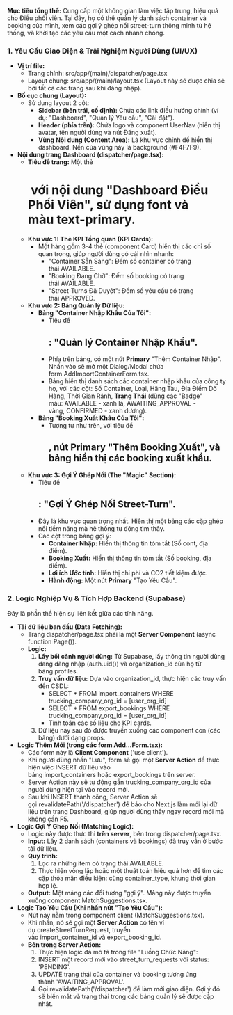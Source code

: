 **Mục tiêu tổng thể:** Cung cấp một không gian làm việc tập trung, hiệu quả cho Điều phối viên. Tại đây, họ có thể quản lý danh sách container và booking của mình, xem các gợi ý ghép nối street-turn thông minh từ hệ thống, và khởi tạo các yêu cầu một cách nhanh chóng.

### **1. Yêu Cầu Giao Diện & Trải Nghiệm Người Dùng (UI/UX)**

- **Vị trí file:**
    - Trang chính: src/app/(main)/dispatcher/page.tsx
    - Layout chung: src/app/(main)/layout.tsx (Layout này sẽ được chia sẻ bởi tất cả các trang sau khi đăng nhập).
- **Bố cục chung (Layout):**
    - Sử dụng layout 2 cột:
        - **Sidebar (bên trái, cố định):** Chứa các link điều hướng chính (ví dụ: "Dashboard", "Quản lý Yêu cầu", "Cài đặt").
        - **Header (phía trên):** Chứa logo và component UserNav (hiển thị avatar, tên người dùng và nút Đăng xuất).
        - **Vùng Nội dung (Content Area):** Là khu vực chính để hiển thị dashboard. Nền của vùng này là background (#F4F7F9).
- **Nội dung trang Dashboard (dispatcher/page.tsx):**
    - **Tiêu đề trang:** Một thẻ <h1> với nội dung "Dashboard Điều Phối Viên", sử dụng font và màu text-primary.
    - **Khu vực 1: Thẻ KPI Tổng quan (KPI Cards):**
        - Một hàng gồm 3-4 thẻ (component Card) hiển thị các chỉ số quan trọng, giúp người dùng có cái nhìn nhanh:
            - "Container Sẵn Sàng": Đếm số container có trạng thái AVAILABLE.
            - "Booking Đang Chờ": Đếm số booking có trạng thái AVAILABLE.
            - "Street-Turns Đã Duyệt": Đếm số yêu cầu có trạng thái APPROVED.
    - **Khu vực 2: Bảng Quản lý Dữ liệu:**
        - **Bảng "Container Nhập Khẩu Của Tôi":**
            - Tiêu đề <h2>: "Quản lý Container Nhập Khẩu".
            - Phía trên bảng, có một nút **Primary** "Thêm Container Nhập". Nhấn vào sẽ mở một Dialog/Modal chứa form AddImportContainerForm.tsx.
            - Bảng hiển thị danh sách các container nhập khẩu của công ty họ, với các cột: Số Container, Loại, Hãng Tàu, Địa Điểm Dỡ Hàng, Thời Gian Rảnh, **Trạng Thái** (dùng các "Badge" màu: AVAILABLE - xanh lá, AWAITING_APPROVAL - vàng, CONFIRMED - xanh dương).
        - **Bảng "Booking Xuất Khẩu Của Tôi":**
            - Tương tự như trên, với tiêu đề <h2>, nút **Primary** "Thêm Booking Xuất", và bảng hiển thị các booking xuất khẩu.
    - **Khu vực 3: Gợi Ý Ghép Nối (The "Magic" Section):**
        - Tiêu đề <h2>: "Gợi Ý Ghép Nối Street-Turn".
        - Đây là khu vực quan trọng nhất. Hiển thị một bảng các cặp ghép nối tiềm năng mà hệ thống tự động tìm thấy.
        - Các cột trong bảng gợi ý:
            - **Container Nhập:** Hiển thị thông tin tóm tắt (Số cont, địa điểm).
            - **Booking Xuất:** Hiển thị thông tin tóm tắt (Số booking, địa điểm).
            - **Lợi ích Ước tính:** Hiển thị chi phí và CO2 tiết kiệm được.
            - **Hành động:** Một nút **Primary** "Tạo Yêu Cầu".

### **2. Logic Nghiệp Vụ & Tích Hợp Backend (Supabase)**

Đây là phần thể hiện sự liên kết giữa các tính năng.

- **Tải dữ liệu ban đầu (Data Fetching):**
    - Trang dispatcher/page.tsx phải là một **Server Component** (async function Page()).
    - **Logic:**
        1. **Lấy bối cảnh người dùng:** Từ Supabase, lấy thông tin người dùng đang đăng nhập (auth.uid()) và organization_id của họ từ bảng profiles.
        2. **Truy vấn dữ liệu:** Dựa vào organization_id, thực hiện các truy vấn đến CSDL:
            - SELECT * FROM import_containers WHERE trucking_company_org_id = [user_org_id]
            - SELECT * FROM export_bookings WHERE trucking_company_org_id = [user_org_id]
            - Tính toán các số liệu cho KPI cards.
        3. Dữ liệu này sau đó được truyền xuống các component con (các bảng) dưới dạng props.
- **Logic Thêm Mới (trong các form Add...Form.tsx):**
    - Các form này là **Client Component** ('use client').
    - Khi người dùng nhấn "Lưu", form sẽ gọi một **Server Action** để thực hiện việc INSERT dữ liệu vào bảng import_containers hoặc export_bookings trên server.
    - Server Action này sẽ tự động gắn trucking_company_org_id của người dùng hiện tại vào record mới.
    - Sau khi INSERT thành công, Server Action sẽ gọi revalidatePath('/dispatcher') để báo cho Next.js làm mới lại dữ liệu trên trang Dashboard, giúp người dùng thấy ngay record mới mà không cần F5.
- **Logic Gợi Ý Ghép Nối (Matching Logic):**
    - Logic này được thực thi **trên server**, bên trong dispatcher/page.tsx.
    - **Input:** Lấy 2 danh sách (containers và bookings) đã truy vấn ở bước tải dữ liệu.
    - **Quy trình:**
        1. Lọc ra những item có trạng thái AVAILABLE.
        2. Thực hiện vòng lặp hoặc một thuật toán hiệu quả hơn để tìm các cặp thỏa mãn điều kiện: cùng container_type, khung thời gian hợp lệ.
    - **Output:** Một mảng các đối tượng "gợi ý". Mảng này được truyền xuống component MatchSuggestions.tsx.
- **Logic Tạo Yêu Cầu (Khi nhấn nút "Tạo Yêu Cầu"):**
    - Nút này nằm trong component client (MatchSuggestions.tsx).
    - Khi nhấn, nó sẽ gọi một **Server Action** có tên ví dụ createStreetTurnRequest, truyền vào import_container_id và export_booking_id.
    - **Bên trong Server Action:**
        1. Thực hiện logic đã mô tả trong file "Luồng Chức Năng":
        2. INSERT một record mới vào street_turn_requests với status: 'PENDING'.
        3. UPDATE trạng thái của container và booking tương ứng thành 'AWAITING_APPROVAL'.
        4. Gọi revalidatePath('/dispatcher') để làm mới giao diện. Gợi ý đó sẽ biến mất và trạng thái trong các bảng quản lý sẽ được cập nhật.